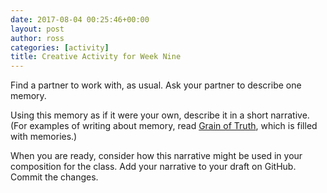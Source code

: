 ```yaml
---
date: 2017-08-04 00:25:46+00:00
layout: post
author: ross
categories: [activity]
title: Creative Activity for Week Nine
---
```


Find a partner to work with, as usual. Ask your partner to describe one memory.

Using this memory as if it were your own, describe it in a short narrative. (For examples of writing about memory, read [Grain of Truth](http://www.rosslaird.com/grain-of-truth/), which is filled with memories.)

When you are ready, consider how this narrative might be used in your composition for the class. Add your narrative to your draft on GitHub. Commit the changes.
